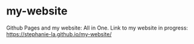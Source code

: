 # my-website
Github Pages and my website: All in One.
Link to my website in progress: https://stephanie-la.github.io/my-website/
